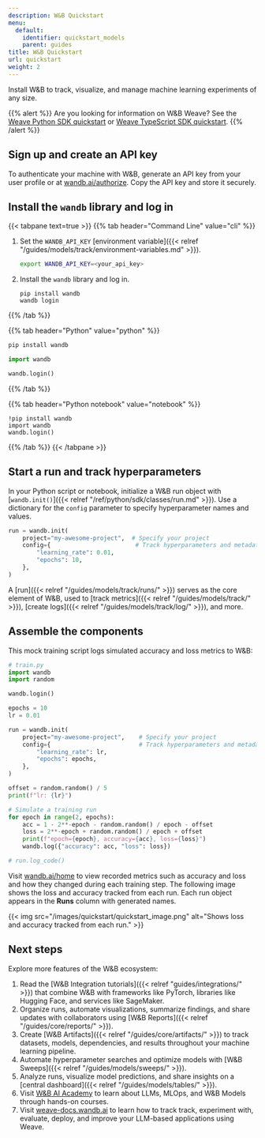 ```yaml
---
description: W&B Quickstart
menu:
  default:
    identifier: quickstart_models
    parent: guides
title: W&B Quickstart
url: quickstart
weight: 2
---
```

Install W&B to track, visualize, and manage machine learning experiments of any size.

{{% alert %}}
Are you looking for information on W&B Weave? See the [Weave Python SDK quickstart](https://weave-docs.wandb.ai/quickstart) or [Weave TypeScript SDK quickstart](https://weave-docs.wandb.ai/reference/generated_typescript_docs/intro-notebook).
{{% /alert %}}

## Sign up and create an API key

To authenticate your machine with W&B, generate an API key from your user profile or at [wandb.ai/authorize](https://wandb.ai/authorize). Copy the API key and store it securely.

## Install the `wandb` library and log in

{{< tabpane text=true >}}
{{% tab header="Command Line" value="cli" %}}

1. Set the `WANDB_API_KEY` [environment variable]({{< relref "/guides/models/track/environment-variables.md" >}}).

    ```bash
    export WANDB_API_KEY=<your_api_key>
    ```

2. Install the `wandb` library and log in.

    ```shell
    pip install wandb
    wandb login
    ```

{{% /tab %}}

{{% tab header="Python" value="python" %}}

```bash
pip install wandb
```
```python
import wandb

wandb.login()
```

{{% /tab %}}

{{% tab header="Python notebook" value="notebook" %}}

```notebook
!pip install wandb
import wandb
wandb.login()
```

{{% /tab %}}
{{< /tabpane >}}

## Start a run and track hyperparameters

In your Python script or notebook, initialize a W&B run object with [`wandb.init()`]({{< relref "/ref/python/sdk/classes/run.md" >}}). Use a dictionary for the `config` parameter to specify hyperparameter names and values.

```python
run = wandb.init(
    project="my-awesome-project",  # Specify your project
    config={                        # Track hyperparameters and metadata
        "learning_rate": 0.01,
        "epochs": 10,
    },
)
```

A [run]({{< relref "/guides/models/track/runs/" >}}) serves as the core element of W&B, used to [track metrics]({{< relref "/guides/models/track/" >}}), [create logs]({{< relref "/guides/models/track/log/" >}}), and more.

## Assemble the components

This mock training script logs simulated accuracy and loss metrics to W&B:

```python
# train.py
import wandb
import random

wandb.login()

epochs = 10
lr = 0.01

run = wandb.init(
    project="my-awesome-project",    # Specify your project
    config={                         # Track hyperparameters and metadata
        "learning_rate": lr,
        "epochs": epochs,
    },
)

offset = random.random() / 5
print(f"lr: {lr}")

# Simulate a training run
for epoch in range(2, epochs):
    acc = 1 - 2**-epoch - random.random() / epoch - offset
    loss = 2**-epoch + random.random() / epoch + offset
    print(f"epoch={epoch}, accuracy={acc}, loss={loss}")
    wandb.log({"accuracy": acc, "loss": loss})

# run.log_code()
```

Visit [wandb.ai/home](https://wandb.ai/home) to view recorded metrics such as accuracy and loss and how they changed during each training step. The following image shows the loss and accuracy tracked from each run. Each run object appears in the **Runs** column with generated names.

{{< img src="/images/quickstart/quickstart_image.png" alt="Shows loss and accuracy tracked from each run." >}}

## Next steps

Explore more features of the W&B ecosystem:

1. Read the [W&B Integration tutorials]({{< relref "guides/integrations/" >}}) that combine W&B with frameworks like PyTorch, libraries like Hugging Face, and services like SageMaker.
2. Organize runs, automate visualizations, summarize findings, and share updates with collaborators using [W&B Reports]({{< relref "/guides/core/reports/" >}}).
3. Create [W&B Artifacts]({{< relref "/guides/core/artifacts/" >}}) to track datasets, models, dependencies, and results throughout your machine learning pipeline.
4. Automate hyperparameter searches and optimize models with [W&B Sweeps]({{< relref "/guides/models/sweeps/" >}}).
5. Analyze runs, visualize model predictions, and share insights on a [central dashboard]({{< relref "/guides/models/tables/" >}}).
6. Visit [W&B AI Academy](https://wandb.ai/site/courses/) to learn about LLMs, MLOps, and W&B Models through hands-on courses.
7. Visit [weave-docs.wandb.ai](https://weave-docs.wandb.ai/) to learn how to track track, experiment with, evaluate, deploy, and improve your LLM-based applications using Weave. 
